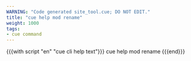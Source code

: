 ```yaml
---
WARNING: "Code generated site_tool.cue; DO NOT EDIT."
title: "cue help mod rename"
weight: 1000
tags:
- cue command
---
```


{{{with script "en" "cue cli help text"}}}
cue help mod rename
{{{end}}}
